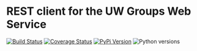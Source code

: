 # REST client for the UW Groups Web Service

[![Build Status](https://api.travis-ci.org/uw-it-aca/uw-restclients-gws.svg?branch=master)](https://travis-ci.org/uw-it-aca/uw-restclients-gws)
[![Coverage Status](https://coveralls.io/repos/github/uw-it-aca/uw-restclients-gws/badge.svg?branch=master)](https://coveralls.io/github/uw-it-aca/uw-restclients-gws?branch=master)
[![PyPi Version](https://img.shields.io/pypi/v/uw-restclients-gws.svg)](https://pypi.python.org/pypi/uw-restclients-gws)
![Python versions](https://img.shields.io/pypi/pyversions/uw-restclients-gws.svg)
